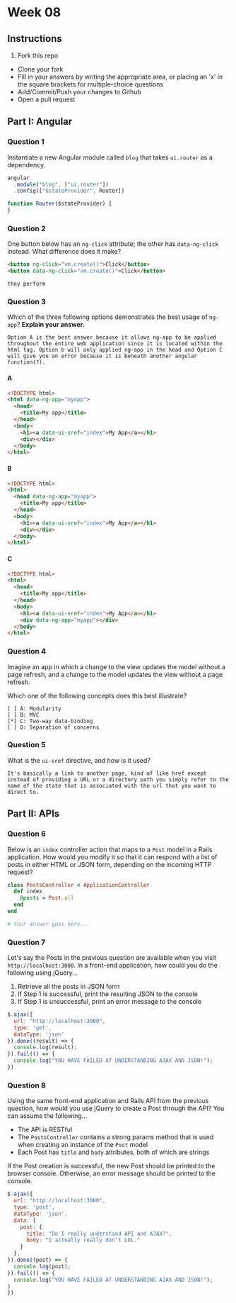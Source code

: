 # Week 08

## Instructions

1. Fork this repo
- Clone your fork
- Fill in your answers by writing the appropriate area, or placing an 'x' in the square brackets for multiple-choice questions
- Add/Commit/Push your changes to Github
- Open a pull request

## Part I: Angular

### Question 1

Instantiate a new Angular module called `blog` that takes `ui.router` as a dependency.

```js
angular
  .module("blog", ["ui.router"])
  .config(["$stateProvider", Router])

function Router($stateProvider) {
}
```

### Question 2

One button below has an `ng-click` attribute; the other has `data-ng-click` instead. What difference does it make?

```html
<button ng-click="vm.create()">Click</button>
<button data-ng-click="vm.create()">Click</button>
```

```text
they perform
```

### Question 3

Which of the three following options demonstrates the best usage of `ng-app`? **Explain your answer.**

```text
Option A is the best answer because it allows ng-app to be applied throughout the entire web application since it is located within the html tag. Option b will only applied ng-app in the head and Option C will give you an error because it is beneath another angular function(?).
```

#### A

```html
<!DOCTYPE html>
<html data-ng-app="myapp">
  <head>
    <title>My app</title>
  </head>
  <body>
    <h1><a data-ui-sref="index">My App</a></h1>
    <div></div>
  </body>
</html>
```

#### B

```html
<!DOCTYPE html>
<html>
  <head data-ng-app="myapp">
    <title>My app</title>
  </head>
  <body>
    <h1><a data-ui-sref="index">My App</a></h1>
    <div></div>
  </body>
</html>
```

#### C

```html
<!DOCTYPE html>
<html>
  <head>
    <title>My app</title>
  </head>
  <body>
    <h1><a data-ui-sref="index">My App</a></h1>
    <div data-ng-app="myapp"></div>
  </body>
</html>
```

### Question 4

Imagine an app in which a change to the view updates the model without a page refresh, and a change to the model updates the view without a page refresh.

Which one of the following concepts does this best illustrate?

```
[ ] A: Modularity
[ ] B: MVC
[*] C: Two-way data-binding
[ ] D: Separation of concerns
```

### Question 5

What is the `ui-sref` directive, and how is it used?

```text
It's basically a link to another page, kind of like href except instead of providing a URL or a directory path you simply refer to the name of the state that is associated with the url that you want to direct to.
```

## Part II: APIs

### Question 6

Below is an `index` controller action that maps to a `Post` model in a Rails application. How would you modify it so that it can respond with a list of posts in either HTML or JSON form, depending on the incoming HTTP request?

```rb
class PostsController < ApplicationController
  def index
    @posts = Post.all
  end
end
```

```rb
# Your answer goes here...
```

### Question 7

Let's say the Posts in the previous question are available when you visit `http://localhost:3000`. In a front-end application, how could you do the following using jQuery...
  1. Retrieve all the posts in JSON form
  2. If Step 1 is successful, print the resulting JSON to the console
  3. If Step 1 is unsuccessful, print an error message to the console

```js
$.ajax({
  url: "http://localhost:3000",
  type: 'get',
  dataType: 'json'
}).done((result) => {
  console.log(result);
}).fail(() => {
  console.log("YOU HAVE FAILED AT UNDERSTANDING AJAX AND JSON!");
})
```

### Question 8

Using the same front-end application and Rails API from the previous question, how would you use jQuery to create a Post through the API? You can assume the following...
* The API is RESTful
* The `PostsController` contains a strong params method that is used when creating an instance of the `Post` model
* Each Post has `title` and `body` attributes, both of which are strings

If the Post creation is successful, the new Post should be printed to the browser console. Otherwise, an error message should be printed to the console.

```js
$.ajax({
  url: "http://localhost:3000",
  type: 'post',
  dataType: 'json',
  data: {
    post: {
      title: "Do I really understand API and AJAX?",
      body: "I actually really don't LOL."
    }
  },
}).done((post) => {
  console.log(post);
}).fail(() => {
  console.log("YOU HAVE FAILED AT UNDERSTANDING AJAX AND JSON!");
)
})
```
